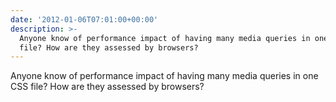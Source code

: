 ```yaml
---
date: '2012-01-06T07:01:00+00:00'
description: >-
  Anyone know of performance impact of having many media queries in one CSS
  file? How are they assessed by browsers?
---
```

Anyone know of performance impact of having many media queries in one CSS file? How are they assessed by browsers?
